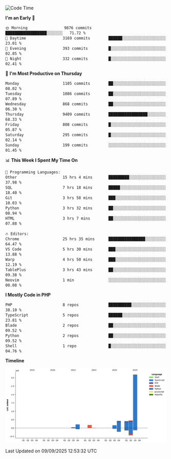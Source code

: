<!--START_SECTION:waka-->
![Code Time](http://img.shields.io/badge/Code%20Time-4%2C141%20hrs%2032%20mins-blue)

**I'm an Early 🐤** 

```text
🌞 Morning                9876 commits        ██████████████████░░░░░░░   71.72 % 
🌆 Daytime                3169 commits        ██████░░░░░░░░░░░░░░░░░░░   23.01 % 
🌃 Evening                393 commits         █░░░░░░░░░░░░░░░░░░░░░░░░   02.85 % 
🌙 Night                  332 commits         █░░░░░░░░░░░░░░░░░░░░░░░░   02.41 % 
```
📅 **I'm Most Productive on Thursday** 

```text
Monday                   1105 commits        ██░░░░░░░░░░░░░░░░░░░░░░░   08.02 % 
Tuesday                  1086 commits        ██░░░░░░░░░░░░░░░░░░░░░░░   07.89 % 
Wednesday                868 commits         ██░░░░░░░░░░░░░░░░░░░░░░░   06.30 % 
Thursday                 9409 commits        █████████████████░░░░░░░░   68.33 % 
Friday                   808 commits         █░░░░░░░░░░░░░░░░░░░░░░░░   05.87 % 
Saturday                 295 commits         █░░░░░░░░░░░░░░░░░░░░░░░░   02.14 % 
Sunday                   199 commits         ░░░░░░░░░░░░░░░░░░░░░░░░░   01.45 % 
```


📊 **This Week I Spent My Time On** 

```text
💬 Programming Languages: 
Other                    15 hrs 4 mins       █████████░░░░░░░░░░░░░░░░   37.98 % 
SQL                      7 hrs 18 mins       █████░░░░░░░░░░░░░░░░░░░░   18.40 % 
Git                      3 hrs 58 mins       ███░░░░░░░░░░░░░░░░░░░░░░   10.03 % 
Python                   3 hrs 32 mins       ██░░░░░░░░░░░░░░░░░░░░░░░   08.94 % 
HTML                     3 hrs 7 mins        ██░░░░░░░░░░░░░░░░░░░░░░░   07.88 % 

🔥 Editors: 
Chrome                   25 hrs 35 mins      ████████████████░░░░░░░░░   64.47 % 
VS Code                  5 hrs 30 mins       ███░░░░░░░░░░░░░░░░░░░░░░   13.88 % 
Warp                     4 hrs 50 mins       ███░░░░░░░░░░░░░░░░░░░░░░   12.19 % 
TablePlus                3 hrs 43 mins       ██░░░░░░░░░░░░░░░░░░░░░░░   09.38 % 
Neovim                   1 min               ░░░░░░░░░░░░░░░░░░░░░░░░░   00.08 % 
```

**I Mostly Code in PHP** 

```text
PHP                      8 repos             ██████████░░░░░░░░░░░░░░░   38.10 % 
TypeScript               5 repos             ██████░░░░░░░░░░░░░░░░░░░   23.81 % 
Blade                    2 repos             ██░░░░░░░░░░░░░░░░░░░░░░░   09.52 % 
Python                   2 repos             ██░░░░░░░░░░░░░░░░░░░░░░░   09.52 % 
Shell                    1 repo              █░░░░░░░░░░░░░░░░░░░░░░░░   04.76 % 
```



**Timeline**

![Lines of Code chart](https://raw.githubusercontent.com/abrahamgreyson/abrahamgreyson/main/assets/bar_graph.png)


 Last Updated on 09/09/2025 12:53:32 UTC
<!--END_SECTION:waka-->
